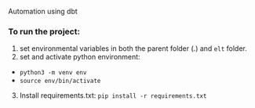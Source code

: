 Automation using dbt

### To run the project:
1. set environmental variables in both the parent folder (.) and `elt` folder.
2. set and activate python environment: 
  - `python3 -m venv env`
  - `source env/bin/activate`
3. Install requirements.txt: `pip install -r requirements.txt`
